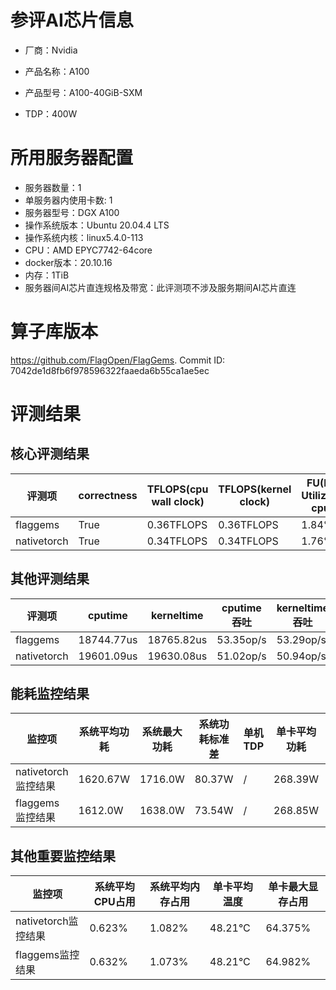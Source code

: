 # 参评AI芯片信息

* 厂商：Nvidia

* 产品名称：A100
* 产品型号：A100-40GiB-SXM
* TDP：400W

# 所用服务器配置

* 服务器数量：1
* 单服务器内使用卡数: 1
* 服务器型号：DGX A100
* 操作系统版本：Ubuntu 20.04.4 LTS
* 操作系统内核：linux5.4.0-113
* CPU：AMD EPYC7742-64core
* docker版本：20.10.16
* 内存：1TiB
* 服务器间AI芯片直连规格及带宽：此评测项不涉及服务期间AI芯片直连

# 算子库版本

https://github.com/FlagOpen/FlagGems. Commit ID: 7042de1d8fb6f978596322faaeda6b55ca1ae5ec

# 评测结果

## 核心评测结果

| 评测项  | correctness | TFLOPS(cpu wall clock) | TFLOPS(kernel clock) | FU(FLOPS Utilization)-cputime | FU-kerneltime |
| ---- | -------------- | -------------- | ------------ | ------ | ----- |
| flaggems | True    | 0.36TFLOPS       | 0.36TFLOPS        | 1.84% | 1.83% |
| nativetorch |  True    | 0.34TFLOPS      | 0.34TFLOPS      | 1.76%      | 1.75%    |

## 其他评测结果

| 评测项  | cputime | kerneltime | cputime吞吐 | kerneltime吞吐 | 无预热时延 | 预热后时延 |
| ---- | -------------- | -------------- | ------------ | ------------ | -------------- | -------------- | 
| flaggems | 18744.77us       | 18765.82us        | 53.35op/s | 53.29op/s | 2989468.51us | 18853.41us |
| nativetorch | 19601.09us       | 19630.08us        | 51.02op/s | 50.94op/s | 246469.82us | 19694.48us |

## 能耗监控结果

| 监控项  | 系统平均功耗  | 系统最大功耗  | 系统功耗标准差 | 单机TDP | 单卡平均功耗 | 单卡最大功耗 | 单卡功耗标准差 | 单卡TDP |
| ---- | ------- | ------- | ------- | ----- | ------------ | ------------ | ------------- | ----- |
| nativetorch监控结果 | 1620.67W | 1716.0W | 80.37W   | /     | 268.39W       | 272.0W      | 1.56W        | 400W  |
| flaggems监控结果 | 1612.0W | 1638.0W | 73.54W   | /     | 268.85W       | 271.0W      | 1.97W        | 400W  |

## 其他重要监控结果

| 监控项  | 系统平均CPU占用 | 系统平均内存占用 | 单卡平均温度 | 单卡最大显存占用 |
| ---- | --------- | -------- | ------------ | -------------- |
| nativetorch监控结果 | 0.623%    | 1.082%   | 48.21°C       | 64.375%        |
| flaggems监控结果 | 0.632%    | 1.073%   | 48.21°C       | 64.982%        |

